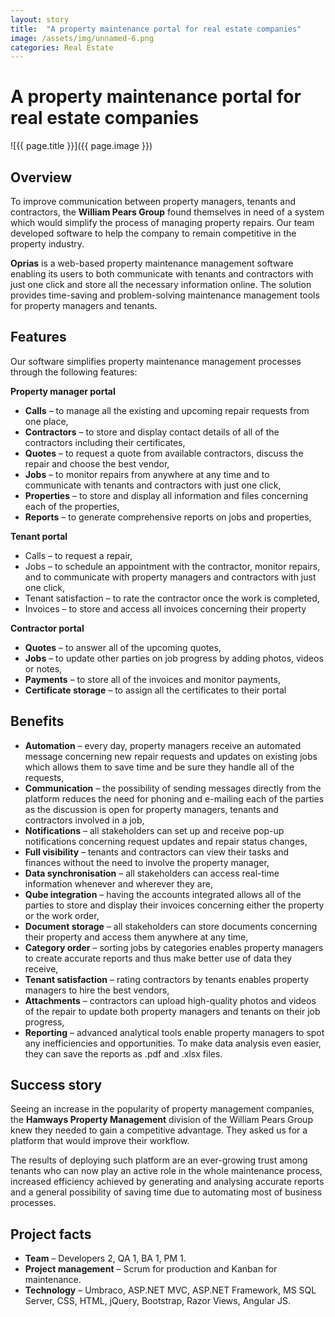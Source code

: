 ```yaml
---
layout: story
title:  "A property maintenance portal for real estate companies"
image: /assets/img/unnamed-6.png
categories: Real Estate 
---
```


# A property maintenance portal for real estate companies

![{{ page.title }}]({{ page.image }})

## Overview
To improve communication between property managers, tenants and contractors, the **William Pears Group** found themselves in need of a system which would simplify the process of managing property repairs. Our team developed software to help the company to remain competitive in the property industry.

**Oprias** is a web-based property maintenance management software enabling its users to both communicate with tenants and contractors with just one click and store all the necessary information online. The solution provides time-saving and problem-solving maintenance management tools for property managers and tenants.

## Features
Our software simplifies property maintenance management processes through the following features:

**Property manager portal**

- **Calls** – to manage all the existing and upcoming repair requests from one place,
- **Contractors** – to store and display contact details of all of the contractors including their certificates,
- **Quotes** – to request a quote from available contractors, discuss the repair and choose the best vendor,
- **Jobs** – to monitor repairs from anywhere at any time and to communicate with tenants and contractors with just one click,
- **Properties** – to store and display all information and files concerning each of the properties,
- **Reports** – to generate comprehensive reports on jobs and properties,

**Tenant portal**

- Calls – to request a repair,
- Jobs – to schedule an appointment with the contractor, monitor repairs, and to communicate with property managers and contractors with just one click,
- Tenant satisfaction – to rate the contractor once the work is completed,
- Invoices – to store and access all invoices concerning their property

**Contractor portal**

- **Quotes** – to answer all of the upcoming quotes,
- **Jobs** – to update other parties on job progress by adding photos, videos or notes,
- **Payments** – to store all of the invoices and monitor payments,
- **Certificate storage** – to assign all the certificates to their portal

## Benefits
- **Automation** – every day, property managers receive an automated message concerning new repair requests and updates on existing jobs which allows them to save time and be sure they handle all of the requests,
- **Communication** – the possibility of sending messages directly from the platform reduces the need for phoning and e-mailing each of the parties as the discussion is open for property managers, tenants and contractors involved in a job,
- **Notifications** – all stakeholders can set up and receive pop-up notifications concerning request updates and repair status changes,
- **Full visibility** – tenants and contractors can view their tasks and finances without the need to involve the property manager,
- **Data synchronisation** – all stakeholders can access real-time information whenever and wherever they are,
- **Qube integration** – having the accounts integrated allows all of the parties to store and display their invoices concerning either the property or the work order,
- **Document storage** – all stakeholders can store documents concerning their property and access them anywhere at any time,
- **Category order** – sorting jobs by categories enables property managers to create accurate reports and thus make better use of data they receive,
- **Tenant satisfaction** – rating contractors by tenants enables property managers to hire the best vendors,
- **Attachments** – contractors can upload high-quality photos and videos of the repair to update both property managers and tenants on their job progress,
- **Reporting** – advanced analytical tools enable property managers to spot any inefficiencies and opportunities. To make data analysis even easier, they can save the reports as .pdf and .xlsx files.

## Success story
Seeing an increase in the popularity of property management companies, the **Hamways Property Management** division of the William Pears Group knew they needed to gain a competitive advantage. They asked us for a platform that would improve their workflow.

The results of deploying such platform are an ever-growing trust among tenants who can now play an active role in the whole maintenance process, increased efficiency achieved by generating and analysing accurate reports and a general possibility of saving time due to automating most of business processes.

## Project facts
- **Team** – Developers 2, QA 1, BA 1, PM 1.
- **Project management** – Scrum for production and Kanban for maintenance.
- **Technology** – Umbraco, ASP.NET MVC, ASP.NET Framework, MS SQL Server, CSS, HTML, jQuery, Bootstrap, Razor Views, Angular JS.

